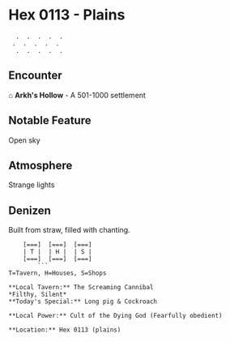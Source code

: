 # Hex 0113 - Plains
```
  .  .  .  .  .
 .  .  .  .  .
  .  .  .  .  .
```

## Encounter

⌂ **Arkh's Hollow** - A 501-1000 settlement

## Notable Feature

Open sky

## Atmosphere

Strange lights

## Denizen

Built from straw, filled with chanting.

```
    [===]  [===]  [===]
    | T |  | H |  | S |
    [===]  [===]  [===]
        ```
T=Tavern, H=Houses, S=Shops

**Local Tavern:** The Screaming Cannibal
*Filthy, Silent*
**Today's Special:** Long pig & Cockroach

**Local Power:** Cult of the Dying God (Fearfully obedient)

**Location:** Hex 0113 (plains)
